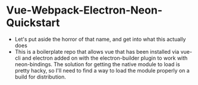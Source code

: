 # Vue-Webpack-Electron-Neon-Quickstart
* Let's put aside the horror of that name, and get into what this actually does
* This is a boilerplate repo that allows vue that has been installed via vue-cli and electron added on with the electron-builder plugin to work with neon-bindings. The solution for getting the native module to load is pretty hacky, so I'll need to find a way to load the module properly on a build for distribution. 